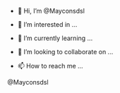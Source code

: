 - 👋 Hi, I’m @Mayconsdsl

- 👀 I’m interested in ...
- 🌱 I’m currently learning ...
- 💞️ I’m looking to collaborate on ...
- 📫 How to reach me ...

<!---
Mayconsdsl/Mayconsdsl is a ✨ special ✨ repository because its `README.md` (this file) appears on your GitHub profile.
You can click the Preview link to take a look at your changes.
--->
 @Mayconsdsl
 
 
